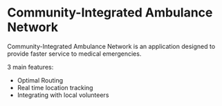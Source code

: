 # Community-Integrated Ambulance Network

Community-Integrated Ambulance Network is an application designed to provide faster service to medical emergencies. 

3 main features:
- Optimal Routing 
- Real time location tracking
- Integrating with local volunteers

  
